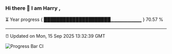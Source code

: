 ### Hi there 👋 I am Harry , 

⏳ Year progress { █████████████████████▁▁▁▁▁▁▁▁▁ } 70.57 %

---

⏰ Updated on Mon, 15 Sep 2025 13:32:39 GMT

![Progress Bar CI](https://github.com/duykhang68/duykhang68/workflows/Progress%20Bar%20CI/badge.svg)
